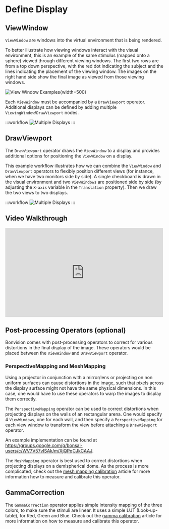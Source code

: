 # Define Display

## ViewWindow
`ViewWindow` are windows into the virtual environment that is being rendered.

To better illustrate how viewing windows interact with the visual environment, this is an example of the same stimulus (mapped onto a sphere) viewed through different viewing windows. 
The first two rows are from a top down perspective, with the red dot indicating the subject and the lines indicating the placement of the viewing window.
The images on the right hand side show the final image as viewed from those viewing windows.

![View Window Examples](~/images/DisplayLogic/ViewWindow-examples-.png){width=500} 

Each `ViewWindow` must be accompanied by a `DrawViewport` operator. Additional displays can be defined by adding multiple `ViewingWindow`/`DrawViewport` nodes.

:::workflow
![Multiple Displays](../workflows/overview-multiple-displays.bonsai)
:::


## DrawViewport

The `DrawViewport` operator draws the `ViewWindow` to a display and provides additional options for positioning the `ViewWindow` on a display.

This example workflow illustrates how we can combine the `ViewWindow` and `DrawViewport` operators to flexibly position different views (for instance, when we have two monitors side by side).
A single checkboard is drawn in the visual environment and two `ViewWindows` are positioned side by side (by adjusting the `X-axis` variable in the `Translation` property). Then we draw
the two views to two displays.


:::workflow
![Multiple Displays](../workflows/define-display-draw-viewport.bonsai)
:::

## Video Walkthrough 
<div style="max-width: 500px">
<iframe width=100% height = 282 src="https://www.youtube.com/embed/V_AMgMIpXew" title="BonVision LiveCodingSession: Setting up Screens" frameborder="0" allow="accelerometer; autoplay; clipboard-write; encrypted-media; gyroscope; picture-in-picture; web-share" referrerpolicy="strict-origin-when-cross-origin" allowfullscreen></iframe>
</div>


## Post-processing Operators (optional) 
Bonvision comes with post-processing operators to correct for various distortions in the final display of the image. These operators would be placed between the `ViewWindow` and `DrawViewport` operator.

### PerspectiveMapping and MeshMapping
Using a projector in conjunction with a mirror/lens or projecting on non uniform surfaces can cause distortions in the image, such that pixels across the display surface might not have the same physical dimensions. In this case, one would have to use these operators to warp the images to display them correctly.

The `PerspectiveMapping` operator can be used to correct distortions when projecting displays on the walls of an rectangular arena. One would specify 4 `ViewWindows`, one for each wall, and then specify a `PerspectiveMapping` for each view window to transform the view before attaching a `DrawViewport` operator.

An example implementation can be found at https://groups.google.com/g/bonsai-users/c/WV7V57vlSAk/m/XjQPqCJkCAAJ.

The `MeshMapping` operator is best used to correct distortions when projecting displays on a demispherical dome. As the process is more complicated, check out the [mesh mapping calibration](./mesh-mapping-calibration.md) article for more information how to measure and calibrate this operator.

## GammaCorrection

The `GammaCorrection` operator applies simple intensity mapping of the three colors, to make sure the stimuli are linear. It uses a simple LUT (Look-up-table), for Red, Green and Blue. Check out the [gamma calibration](./gamma-calibration.md) article for more information on how to measure and calibrate this operator.

